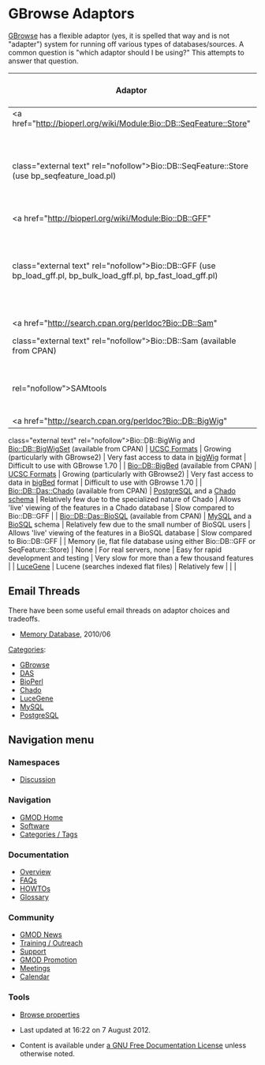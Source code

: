 



<span id="top"></span>




# <span dir="auto">GBrowse Adaptors</span>









[GBrowse](GBrowse.1 "GBrowse") has a flexible adaptor (yes, it is
spelled that way and is not "adapter") system for running off various
types of databases/sources. A common question is "which adaptor should I
be using?" This attempts to answer that question.

| Adaptor | Other required software | Roughly how many users | Pros | Cons |
|----|----|----|----|----|
| <a href="http://bioperl.org/wiki/Module:Bio::DB::SeqFeature::Store"
class="external text" rel="nofollow">Bio::DB::SeqFeature::Store</a> (use bp_seqfeature_load.pl) | [MySQL](MySQL "MySQL"), [PostgreSQL](PostgreSQL "PostgreSQL"), SQLite, BerkeleyDB | Many and growing fast. | Roughly 4X faster than Bio::DB::GFF for the same data; designed to work with [GFF3](GFF3 "GFF3") | Developed for use with [GFF3](GFF3 "GFF3"); about 2X slower than Bio::DB::GFF to load a database |
| <a href="http://bioperl.org/wiki/Module:Bio::DB::GFF"
class="external text" rel="nofollow">Bio::DB::GFF</a> (use bp_load_gff.pl, bp_bulk_load_gff.pl, bp_fast_load_gff.pl) | A [relational database server](Glossary#Database_Management_System "Glossary"): [MySQL](MySQL "MySQL"), [PostgreSQL](PostgreSQL "PostgreSQL"), Oracle, or BerkeleyDB | Lots! (Especially [MySQL](MySQL "MySQL")) | Quite fast; large user base; Have to use this if your data is in the (now deprecated) [GFF2](GFF2 "GFF2") format. | Does not work well with [GFF3](GFF3 "GFF3") formatted data |
| <a href="http://search.cpan.org/perldoc?Bio::DB::Sam"
class="external text" rel="nofollow">Bio::DB::Sam</a> (available from CPAN) | <a href="http://samtools.sourceforge.net/" class="external text"
rel="nofollow">SAMtools</a> | Growing (particularly with GBrowse2) | Very fast access to NextGen sequencing data | Difficult to use with GBrowse 1.70 |
| <a href="http://search.cpan.org/perldoc?Bio::DB::BigWig"
class="external text" rel="nofollow">Bio::DB::BigWig</a> and <a href="http://search.cpan.org/perldoc?Bio::DB::BigWigSet"
class="external text" rel="nofollow">Bio::DB::BigWigSet</a> (available from CPAN) | <a href="http://genome.ucsc.edu/FAQ/FAQformat.html"
class="external text" rel="nofollow">UCSC Formats</a> | Growing (particularly with GBrowse2) | Very fast access to data in <a href="http://genome.ucsc.edu/FAQ/FAQformat.html#format6.1#format6.1"
class="external text" rel="nofollow">bigWig</a> format | Difficult to use with GBrowse 1.70 |
| <a href="http://search.cpan.org/perldoc?Bio::DB::BigBed"
class="external text" rel="nofollow">Bio::DB::BigBed</a> (available from CPAN) | <a href="http://genome.ucsc.edu/FAQ/FAQformat.html"
class="external text" rel="nofollow">UCSC Formats</a> | Growing (particularly with GBrowse2) | Very fast access to data in <a href="http://genome.ucsc.edu/FAQ/FAQformat.html#format1.5#format1.5"
class="external text" rel="nofollow">bigBed</a> format | Difficult to use with GBrowse 1.70 |
| <a href="http://search.cpan.org/perldoc?Bio::DB::Das::Chado"
class="external text" rel="nofollow">Bio::DB::Das::Chado</a> (available from CPAN) | [PostgreSQL](PostgreSQL "PostgreSQL") and a <a href="Chado" class="mw-redirect" title="Chado">Chado</a> [schema](Glossary#Database_Schema "Glossary") | Relatively few due to the specialized nature of Chado | Allows 'live' viewing of the features in a Chado database | Slow compared to Bio::DB::GFF |
| <a href="http://search.cpan.org/perldoc?Bio::DB::Das::BioSQL"
class="external text" rel="nofollow">Bio::DB::Das::BioSQL</a> (available from CPAN) | [MySQL](MySQL "MySQL") and a [BioSQL](BioSQL "BioSQL") schema | Relatively few due to the small number of BioSQL users | Allows 'live' viewing of the features in a BioSQL database | Slow compared to Bio::DB::GFF |
| Memory (ie, flat file database using either Bio::DB::GFF or SeqFeature::Store) | None | For real servers, none | Easy for rapid development and testing | Very slow for more than a few thousand features |
| [LuceGene](LuceGene "LuceGene") | Lucene (searches indexed flat files) | Relatively few |  |  |

## <span id="Email_Threads" class="mw-headline">Email Threads</span>

There have been some useful email threads on adaptor choices and
tradeoffs.

- <a href="http://gmod.827538.n3.nabble.com/Memory-Database-td862590.html"
  class="external text" rel="nofollow">Memory Database</a>, 2010/06




[Categories](Special%253ACategories "Special%253ACategories"):

- [GBrowse](Category%253AGBrowse "Category%253AGBrowse")
- [DAS](Category%253ADAS "Category%253ADAS")
- [BioPerl](Category%253ABioPerl "Category%253ABioPerl")
- [Chado](Category%253AChado "Category%253AChado")
- [LuceGene](Category%253ALuceGene "Category%253ALuceGene")
- [MySQL](Category%253AMySQL "Category%253AMySQL")
- [PostgreSQL](Category%253APostgreSQL "Category%253APostgreSQL")






## Navigation menu



### Namespaces


- <span id="ca-talk"><a href="Talk%253AGBrowse_Adaptors" accesskey="t"
  title="Discussion about the content page [t]">Discussion</a></span>





### Navigation



- <span id="n-GMOD-Home">[GMOD Home](Main_Page)</span>
- <span id="n-Software">[Software](GMOD_Components)</span>
- <span id="n-Categories-.2F-Tags">[Categories /
  Tags](Categories)</span>




### Documentation



- <span id="n-Overview">[Overview](Overview)</span>
- <span id="n-FAQs">[FAQs](Category%253AFAQ)</span>
- <span id="n-HOWTOs">[HOWTOs](Category%253AHOWTO)</span>
- <span id="n-Glossary">[Glossary](Glossary)</span>




### Community



- <span id="n-GMOD-News">[GMOD News](GMOD_News)</span>
- <span id="n-Training-.2F-Outreach">[Training /
  Outreach](Training_and_Outreach)</span>
- <span id="n-Support">[Support](Support)</span>
- <span id="n-GMOD-Promotion">[GMOD Promotion](GMOD_Promotion)</span>
- <span id="n-Meetings">[Meetings](Meetings)</span>
- <span id="n-Calendar">[Calendar](Calendar)</span>




### Tools

- <span id="t-smwbrowselink"><a href="Special%253ABrowse/GBrowse_Adaptors" rel="smw-browse">Browse
  properties</a></span>



- <span id="footer-info-lastmod">Last updated at 16:22 on 7 August
  2012.</span>
<!-- - <span id="footer-info-viewcount">111,387 page views.</span> -->
- <span id="footer-info-copyright">Content is available under
  <a href="http://www.gnu.org/licenses/fdl-1.3.html" class="external"
  rel="nofollow">a GNU Free Documentation License</a> unless otherwise
  noted.</span>

<!-- -->



<!-- -->




